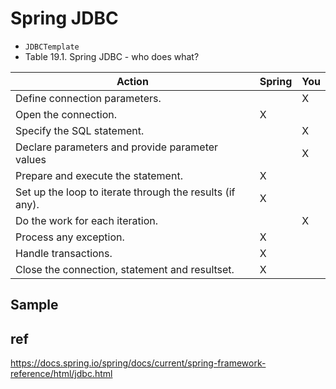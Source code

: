 # Spring JDBC
* `JDBCTemplate`
* Table 19.1. Spring JDBC - who does what?

|Action |Spring	|You|
|---|---|---|
|Define connection parameters.| | X|
|Open the connection.|  X| |
|Specify the SQL statement. | |X |
|Declare parameters and provide parameter values | |X |
|Prepare and  execute the statement. |X | |
|Set up the loop to iterate through the results (if any). |X | |
|Do the work for each iteration. | |X |
|Process any exception. |X | |
|Handle transactions. |X | |
|Close the connection, statement and resultset. | X | &nbsp; |

## Sample


## ref
https://docs.spring.io/spring/docs/current/spring-framework-reference/html/jdbc.html
